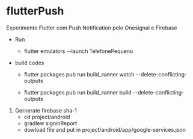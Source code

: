 # flutterPush
Experimento Flutter com Push Notification pelo Onesignal e Firebase


* Run
  * flutter emulators --launch TelefonePequeno
  
* build codes

    * flutter packages pub run build_runner watch --delete-conflicting-outputs

    * flutter packages pub run build_runner build --delete-conflicting-outputs


1. Gernerate firebase sha-1
    * cd project/android
    * gradlew signinReport 
    * dowload file and put in project/android/app/google-services.json

